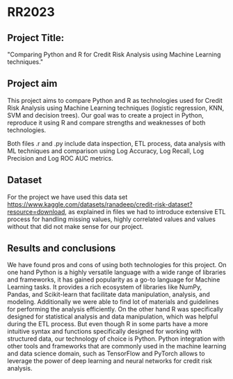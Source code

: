 # RR2023
## Project Title:
"Comparing Python and R for Credit Risk Analysis using Machine Learning techniques."
## Project aim
This project aims to compare Python and R as technologies used for Credit Risk Analysis using Machine Learning techniques (logistic regression, KNN, SVM and decision trees). Our goal was to create a project in Python, reproduce it using R and compare strengths and weaknesses of both technologies. 

Both files .r and .py include data inspection, ETL process, data analysis with ML techniques and comparison using Log Accuracy, Log Recall, Log Precision and Log ROC AUC metrics.
## Dataset
For the project we have used this data set https://www.kaggle.com/datasets/ranadeep/credit-risk-dataset?resource=download, as explained in files we had to introduce extensive ETL process for handling missing values, highly correlated values and values without that did not make sense for our project.
## Results and conclusions 
We have found pros and cons of using both technologies for this project.
On one hand Python is a highly versatile language with a wide range of libraries and frameworks, it  has gained popularity as a go-to language for Machine Learning tasks.
It provides a rich ecosystem of libraries like NumPy, Pandas, and Scikit-learn that facilitate data manipulation, analysis, and modeling.
Additionally we were able to find lot of materials and guidelines for performing the analysis efficiently.
On the other hand R was specifically designed for statistical analysis and data manipulation, which was helpful during the ETL process.
But even though R in some parts have a more intuitive syntax and functions specifically designed for working with structured data, our technology of choice is Python.
Python integration with other tools and frameworks that are commonly used in the machine learning and data science domain,
such as TensorFlow and PyTorch allows to leverage the power of deep learning and neural networks for credit risk analysis.
